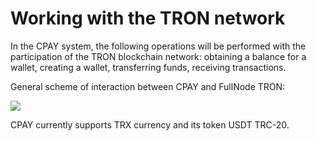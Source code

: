 # Working with the TRON network

In the CPAY system, the following operations will be performed with the participation of the TRON blockchain network: obtaining a balance for a wallet, creating a wallet, transferring funds, receiving transactions.

General scheme of interaction between CPAY and FullNode TRON:

![](../.gitbook/assets/screenshot-programforyou.ru-2021.12.13-20\_08\_51.png)

CPAY currently supports TRX currency and its token USDT TRC-20.
